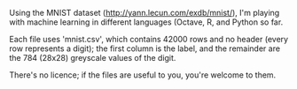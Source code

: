 Using the MNIST dataset (http://yann.lecun.com/exdb/mnist/), I'm playing with machine learning in different languages (Octave, R, and Python so far.

Each file uses 'mnist.csv', which contains 42000 rows and no header (every row represents a digit); the first column is the label, and the remainder are the 784 (28x28) greyscale values of the digit.

There's no licence; if the files are useful to you, you're welcome to them.
